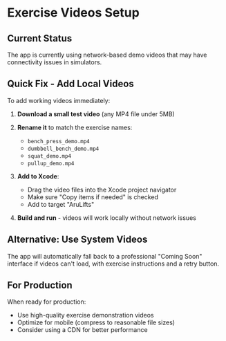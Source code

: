# Exercise Videos Setup

## Current Status
The app is currently using network-based demo videos that may have connectivity issues in simulators.

## Quick Fix - Add Local Videos

To add working videos immediately:

1. **Download a small test video** (any MP4 file under 5MB)
2. **Rename it** to match the exercise names:
   - `bench_press_demo.mp4`
   - `dumbbell_bench_demo.mp4` 
   - `squat_demo.mp4`
   - `pullup_demo.mp4`

3. **Add to Xcode**:
   - Drag the video files into the Xcode project navigator
   - Make sure "Copy items if needed" is checked
   - Add to target "AruLifts"

4. **Build and run** - videos will work locally without network issues

## Alternative: Use System Videos

The app will automatically fall back to a professional "Coming Soon" interface if videos can't load, with exercise instructions and a retry button.

## For Production

When ready for production:
- Use high-quality exercise demonstration videos
- Optimize for mobile (compress to reasonable file sizes)
- Consider using a CDN for better performance